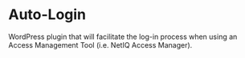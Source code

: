 Auto-Login
==========

WordPress plugin that will facilitate the log-in process when using an Access Management Tool (i.e. NetIQ Access Manager).